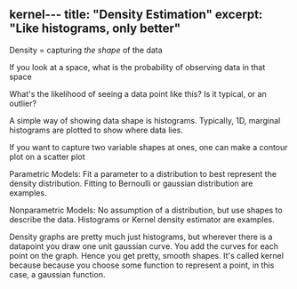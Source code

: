 kernel---
title: "Density Estimation"
excerpt: "Like histograms, only better"
---


Density = capturing *the shape* of the data

If you look at a space, what is the probability of observing data in that space

What's the likelihood of seeing a data point like this? Is it typical, or an outlier?

A simple way of showing data shape is histograms. Typically, 1D, marginal histograms are plotted to show where data lies.

If you want to capture two variable shapes at ones, one can make a contour plot on a scatter plot

Parametric Models: Fit a parameter to a distribution to best represent the density distribution. Fitting to Bernoulli or gaussian distribution are examples.

Nonparametric Models: No assumption of a distribution, but use shapes to describe the data. Histograms or Kernel density estimator are examples.

Density graphs are pretty much just histograms, but wherever there is a datapoint you draw one unit gaussian curve. You add the curves for each point on the graph. Hence you get pretty, smooth shapes. It's called kernel because because you choose some function to represent a point, in this case, a gaussian function.
